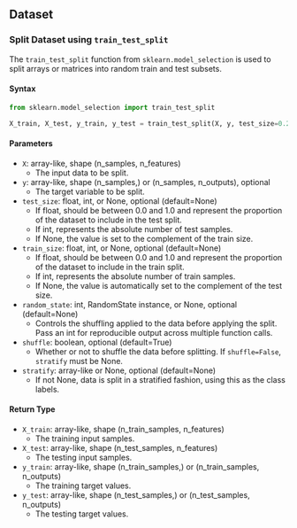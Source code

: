 ## Dataset

### Split Dataset using `train_test_split` 

The `train_test_split` function from `sklearn.model_selection` is used to split arrays or matrices into random train and test subsets.

#### Syntax

```python
from sklearn.model_selection import train_test_split

X_train, X_test, y_train, y_test = train_test_split(X, y, test_size=0.25, train_size=None, random_state=None, shuffle=True, stratify=None)
```

#### Parameters

- `X`: array-like, shape (n_samples, n_features)
  - The input data to be split.
- `y`: array-like, shape (n_samples,) or (n_samples, n_outputs), optional
  - The target variable to be split.
- `test_size`: float, int, or None, optional (default=None)
  - If float, should be between 0.0 and 1.0 and represent the proportion of the dataset to include in the test split.
  - If int, represents the absolute number of test samples.
  - If None, the value is set to the complement of the train size.
- `train_size`: float, int, or None, optional (default=None)
  - If float, should be between 0.0 and 1.0 and represent the proportion of the dataset to include in the train split.
  - If int, represents the absolute number of train samples.
  - If None, the value is automatically set to the complement of the test size.
- `random_state`: int, RandomState instance, or None, optional (default=None)
  - Controls the shuffling applied to the data before applying the split. Pass an int for reproducible output across multiple function calls.
- `shuffle`: boolean, optional (default=True)
  - Whether or not to shuffle the data before splitting. If `shuffle=False`, `stratify` must be None.
- `stratify`: array-like or None, optional (default=None)
  - If not None, data is split in a stratified fashion, using this as the class labels.

#### Return Type

- `X_train`: array-like, shape (n_train_samples, n_features)
  - The training input samples.
- `X_test`: array-like, shape (n_test_samples, n_features)
  - The testing input samples.
- `y_train`: array-like, shape (n_train_samples,) or (n_train_samples, n_outputs)
  - The training target values.
- `y_test`: array-like, shape (n_test_samples,) or (n_test_samples, n_outputs)
  - The testing target values.

